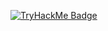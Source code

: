 [![TryHackMe Badge](https://tryhackme-badges.s3.amazonaws.com/jonathandadaltma.png)](https://tryhackme.com/p/jonathandadaltma)
